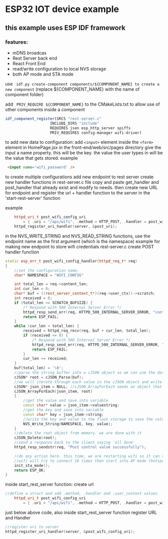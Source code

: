 # ESP32 IOT device example

## this example uses ESP IDF framework 
### features:
* mDNS broadcas
* Rest Server back end
* React Front End
* read/write configuration to local NVS storage
* both AP mode and STA mode 
    
use ``` idf.py create-component components/${COMPONENT_NAME} to create a new component``` 
(replace ${COMPONENT_NAME} with the name of component folder)


add ``` PRIV_REQUIRE ${COMPONENT_NAME}``` to the CMakeLists.txt to allow use of other components inside a component
```cmake
idf_component_register(SRCS "rest-server.c"
                    INCLUDE_DIRS "include"
                    REQUIRES json esp_http_server spiffs
                    PRIV_REQUIRES config-manager wifi-driver)

```

to add new data to configuration:
add `<input>` element inside the `<form>` element in HomePage.jsx in the front-end/web/src/pages directory 
give the input a name property. this will be the key. 
the value the user types in will be the value that gets stored. 
example 
```html
 <input name='wifi_password' />
 ```

to create multiple configurations
add new endpoint to rest server
create new handler functions in rest-server.c file
copy and paste get_handler and post_handler that already exist and modify to needs. 
then create new URL for endpoint and register the url + handler function to the server in the 'start-rest-server' function

example 
```cpp
    httpd_uri_t post_wifi_config_uri
        = { .uri = "/api/wifi", .method = HTTP_POST, .handler = post_wifi_config_handler, .user_ctx = rest_context };
    httpd_register_uri_handler(server, &post_uri);
```

in the NVS_WRITE_STRING and NVS_READ_STRING functions, use the endpoint name as the first argument (which is the namespace)
example for making new endpoint to store wifi credentials
rest-server.c
create POST handler function
```cpp
static esp_err_t post_wifi_config_handler(httpd_req_t* req)
{
    //set the configuration name. 
    char* NAMESPACE = "WIFI_CONFIG"

    int total_len = req->content_len;
    int cur_len = 0;
    char* buf = ((rest_server_context_t*)(req->user_ctx))->scratch;
    int received = 0;
    if (total_len >= SCRATCH_BUFSIZE) {
        /* Respond with 500 Internal Server Error */
        httpd_resp_send_err(req, HTTPD_500_INTERNAL_SERVER_ERROR, "content too long");
        return ESP_FAIL;
    }
    while (cur_len < total_len) {
        received = httpd_req_recv(req, buf + cur_len, total_len);
        if (received <= 0) {
            /* Respond with 500 Internal Server Error */
            httpd_resp_send_err(req, HTTPD_500_INTERNAL_SERVER_ERROR, "Failed to post control value");
            return ESP_FAIL;
        }
        cur_len += received;
    }
    buf[total_len] = '\0';
    //parse the string buffer into a cJSON object so we can use the data
    cJSON* root = cJSON_Parse(buf);
    //we will iterate through each value in the cJSON object and write it to NVS to store the configuration data
    cJSON* json_item = NULL; //cJSON_ArrayForEach needs an object that i can add data to each iteration. access it inside the loop only
    cJSON_ArrayForEach(json_item, root)
    {
        //get the value and save into variable
        const char* value = json_item->valuestring;
        //get the key and save into variable
        const char* key = json_item->string;
        //write the key and value to the flash storage to save the values in the config. 
        NVS_Write_String(NAMESPACE, key, value);
    }
    //delete the root object from memory. we are done with it
    cJSON_Delete(root);
    //send a response back to the client saying 'all done'
    httpd_resp_sendstr(req, "Post control value successfully");

    //do any action here. this time, we are restarting wifi so it can try to connect with the new credientials. 
    //wifi will try to connect 10 times then start into AP mode (hotspot mode)
    init_sta_mode();
    return ESP_OK;
}

```
inside start_rest_server function:
create url
```cpp
//define a struct and add .method, .handler and .user_context values
    httpd_uri_t post_wifi_config_uri
        = { .uri = "/api/wifi", .method = HTTP_POST, .handler = post_wifi_config_handler, .user_ctx = rest_context };
```
just below above code, also inside start_rest_server function
register URL and Handler 
```cpp
//register uri to server 
httpd_register_uri_handler(server, &post_wifi_config_uri);
```
